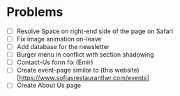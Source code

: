 # Problems
- [ ] Resolve Space on right-end side of the page on Safari
- [ ] Fix image animation on-leave
- [ ] Add database for the newsletter
- [ ] Burger menu in conflict with section shadowing
- [ ] Contact-Us form fix (Emir)
- [ ] Create event-page similar to (this website)[https://www.sofiasrestaurantlwr.com/events]
- [ ] Create About Us page
